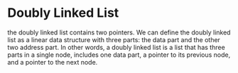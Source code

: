 # Doubly Linked List
the doubly linked list contains two pointers. We can define the doubly linked list as a linear data structure with three parts: the data part and the other two address part. In other words, a doubly linked list is a list that has three parts in a single node, includes one data part, a pointer to its previous node, and a pointer to the next node.

